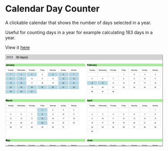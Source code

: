 # Calendar Day Counter

A clickable calendar that shows the number of days selected in a year.

Useful for counting days in a year for example calculating 183 days in a year.

View it [here](https://htmlpreview.github.io/?https://github.com/jknight/days-in-year-counter/blob/main/index.html)

<img src="screenshot.jpg" />
